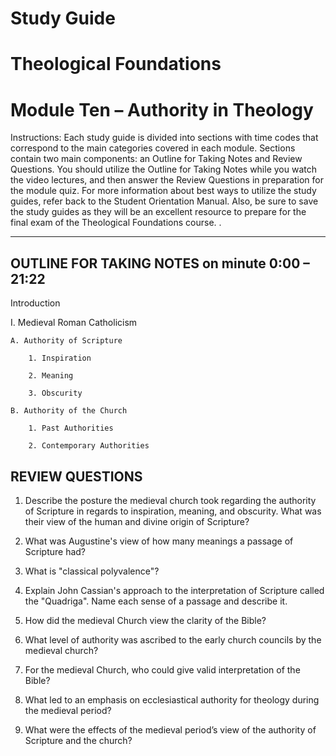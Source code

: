# Study Guide 
# Theological Foundations
# Module Ten – Authority in Theology

Instructions: Each study guide is divided into sections with time codes that correspond to the main categories covered in each module. Sections contain two main components: an Outline for Taking Notes and Review Questions. You should utilize the Outline for Taking Notes while you watch the video lectures, and then answer the Review Questions in preparation for the module quiz. For more information about best ways to utilize the study guides, refer back to the Student Orientation Manual. Also, be sure to save the study guides as they will be an excellent resource to prepare for the final exam of the Theological Foundations course.
.
**********************************

## OUTLINE FOR TAKING NOTES on minute 0:00 – 21:22

Introduction 

I. Medieval Roman Catholicism 

	A. Authority of Scripture 

  		1. Inspiration 
  
  		2. Meaning 

  		3. Obscurity 

	B. Authority of the Church 

  		1. Past Authorities 

  		2. Contemporary Authorities 


## REVIEW QUESTIONS

1. Describe the posture the medieval church took regarding the authority of Scripture in regards to inspiration, meaning, and obscurity. What was their view of the human and divine origin of Scripture?

2. What was Augustine's view of how many meanings a passage of Scripture had? 

3. What is "classical polyvalence"?

4. Explain John Cassian's approach to the interpretation of Scripture called the "Quadriga". Name each sense of a passage and describe it.

5. How did the medieval Church view the clarity of the Bible? 
            
6.  What level of authority was ascribed to the early church councils by the medieval church?
            
7.  For the medieval Church, who could give valid interpretation of the Bible?

8. What led to an emphasis on ecclesiastical authority for theology during the medieval period?

9. What were the effects of the medieval period’s view of the authority of Scripture and the church?
 

